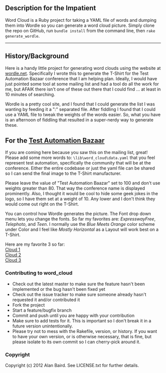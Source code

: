 Description for the Impatient
-----------------------------

Word Cloud is a Ruby project for taking a YAML file of words and dumping them into Wordle so you can generate a
word cloud picture.  Simply clone the repo on GitHub, run `bundle install` from the command line, then
`rake generate_wordle`.
  
  
***  

History/Background
------------------

Here is a handy little project for generating word clouds using the website at [wordle.net](http://wordle.net).  Specifically I
wrote this to generate the T-Shirt for the Test Automation Bazaar conference that I am helping plan.  Ideally,
I would have just pointed some tool at some mailing list and had a tool do all the work for me, but AFAIK there
isn't one of these out there that I could find ... at least in 10 minutes of searching.

Wordle is a pretty cool site, and I found that I could generate the list I was wanting by feeding it a ":"
separated file.  After fiddling I found that I could use a YAML file to tweak the weights of the words easier.
So, what you have is an afternoon of fiddling that resulted in a super-nerdy way to generate these.

For the [Test Automation Bazaar](http://watir.com/category/test-automation-bazaar/)
-----------------------------------------------------------------------------------

If you are coming here because you saw this on the mailing list, great!  Please add some more words to: `\lib\word_cloud\data.yaml`
that you feel represent test automation, specifically the community that will be at the conference.  Either
the entire codebase or just the yaml file can be shared so I can send the final image to the T-Shirt
manufacturer.

Please leave the value of "Test Automation Baazar" set to 100 and don't use weights greater than 80.  That
way the conference name is displayed prominently.  Also, I thought it would be cool to hide some geek jokes
in the logo, so I have them set at a weight of 10.  Any lower and I don't think they would come out right
on the T-Shirt.

You can control how Wordle generates the picture.  The Font drop down menu lets you change the fonts.  So far
my favorites are: *ExpresswayFree*, *Telephoto*, and *Teen*.  I normally use the *Blue Meets Orange* color scheme under
Color and I feel like *Mostly Horizontal* as a Layout will work best on a T-Shirt.

Here are my favorite 3 so far:  
[Cloud 1](http://www.wordle.net/show/wrdl/4707634/Test_Automation_Bazaar_2012)  
[Cloud 2](http://www.wordle.net/show/wrdl/4707961/Test_Automation_Bazaar_2)  
[Cloud 3](http://www.wordle.net/show/wrdl/4708002/Test_Automation_Bazaar_2012_%233)  


### Contributing to word_cloud
 
* Check out the latest master to make sure the feature hasn't been implemented or the bug hasn't been fixed yet
* Check out the issue tracker to make sure someone already hasn't requested it and/or contributed it
* Fork the project
* Start a feature/bugfix branch
* Commit and push until you are happy with your contribution
* Make sure to add tests for it. This is important so I don't break it in a future version unintentionally.
* Please try not to mess with the Rakefile, version, or history. If you want to have your own version, or is otherwise necessary, that is fine, but please isolate to its own commit so I can cherry-pick around it.

### Copyright

Copyright (c) 2012 Alan Baird. See LICENSE.txt for
further details.
